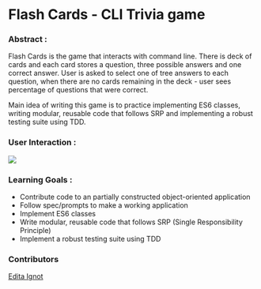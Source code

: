 # Flash Cards - CLI Trivia game

### Abstract :
Flash Cards is the game that interacts with command line. There is deck of cards and each card stores a question, three possible answers and one correct answer. User is asked to select one of tree answers to each question, when there are no cards remaining in the deck - user sees percentage of questions that were correct.

Main idea of writing this game is to practice implementing ES6 classes, writing modular, reusable code that follows SRP and implementing a robust testing suite using TDD.


### User Interaction : 
![](img/1.gif)

### Learning Goals : 
- Contribute code to an partially constructed object-oriented application
- Follow spec/prompts to make a working application
- Implement ES6 classes
- Write modular, reusable code that follows SRP (Single Responsibility Principle)
- Implement a robust testing suite using TDD

### Contributors
[Edita Ignot](https://github.com/edignot)
